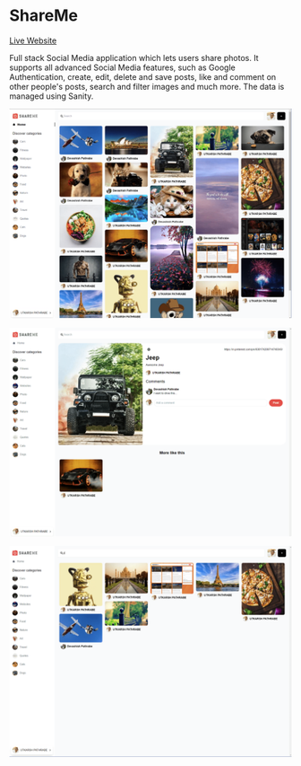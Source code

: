 ShareMe
=======

[Live Website](https://utkarsh-pathrabe-shareme.netlify.app/)  

Full stack Social Media application which lets users share photos. It supports all advanced Social Media features, such as Google Authentication, create, edit, delete and save posts, like and comment on other people's posts, search and filter images and much more. The data is managed using Sanity.

![Main Page](./assets/main-page.png)  

![Details Page](./assets/details-page.png)  

![Search Page](./assets/search-page.png)  
